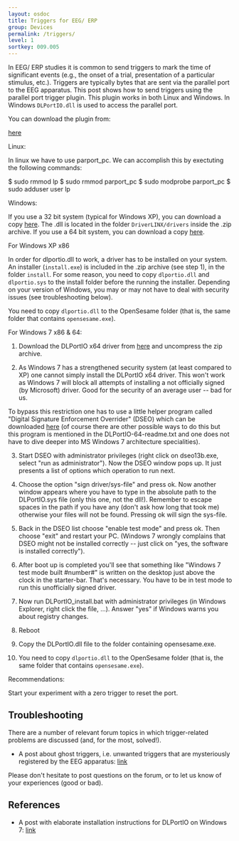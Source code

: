 ```yaml
---
layout: osdoc
title: Triggers for EEG/ ERP
group: Devices
permalink: /triggers/
level: 1
sortkey: 009.005
---
```


In EEG/ ERP studies it is common to send triggers to mark the time of significant events (e.g., the onset of a trial, presentation of a particular stimulus, etc.). Triggers are typically bytes that are sent via the parallel port to the EEG apparatus. This post shows how to send triggers using the parallel port trigger plugin.
This plugin works in both Linux and Windows. In Windows `DLPortIO.dll` is used to access the parallel port. 

You can download the plugin from: 

[here][plugin]

Linux:

In linux we have to use parport_pc. We can accomplish this by exectuting the following commands:

$ sudo rmmod lp
$ sudo rmmod parport_pc
$ sudo modprobe parport_pc
$ sudo adduser user lp


Windows:

If you use a 32 bit system (typical for Windows XP), you can download a copy [here][win32-dll]. The .dll is located in the folder `DriverLINX/drivers` inside the .zip archive. If you use a 64 bit system, you can download a copy [here][win64-dll].


For Windows XP x86

In order for dlportio.dll to work, a driver has to be installed on your system. An installer (`install.exe`) is included in the .zip archive (see step 1), in the folder `install`. For some reason, you need to copy `dlportio.dll` and `dlportio.sys` to the install folder before the running the installer. Depending on your version of Windows, you may or may not have to deal with security issues (see troubleshooting below).

You need to copy `dlportio.dll` to the OpenSesame folder (that is, the same folder that contains `opensesame.exe`).


For Windows 7 x86 & 64:

1) Download the DLPortIO x64 driver from [here][win64-dll] and uncompress the zip archive.

2) As Windows 7 has a strengthened security system (at least compared to XP) one cannot simply install the DLPortIO x64 driver. This won't work as Windows 7 will block all attempts of installing a not officially signed (by Microsoft) driver. Good for the security of an average user -- bad for us.

To bypass this restriction one has to use a little helper program called "Digital Signature Enforcement Overrider" (DSEO) which can be downloaded [here][dseo] (of course there are other possible ways to do this but this program is mentioned in the DLPortIO-64-readme.txt and one does not have to dive deeper into MS Windows 7 architecture specialities).

3) Start DSEO with administrator privileges (right click on dseo13b.exe, select "run as administrator"). Now the DSEO window pops up. It just presents a list of options which operation to run next.

4) Choose the option "sign driver/sys-file" and press ok. Now another window appears where you have to type in the absolute path to the DLPortIO.sys file (only this one, not the dll!). Remember to escape spaces in the path if you have any (don't ask how long that took me) otherwise your files will not be found. Pressing ok will sign the sys-file.

5) Back in the DSEO list choose "enable test mode" and press ok. Then choose "exit" and restart your PC. (Windows 7 wrongly complains that DSEO might not be installed correctly -- just click on "yes, the software is installed correctly").

6) After boot up is completed you'll see that something like "Windows 7 test mode built #number#" is written on the desktop just above the clock in the starter-bar. That's necessary. You have to be in test mode to run this unofficially signed driver.

7) Now run DLPortIO_install.bat with administrator privileges (in Windows Explorer, right click the file, ...). Answer "yes" if Windows warns you about registry changes.

8) Reboot

9) Copy the DLPortIO.dll file to the folder containing opensesame.exe.

10) You need to copy `dlportio.dll` to the OpenSesame folder (that is, the same folder that contains `opensesame.exe`).



Recommendations:

Start your experiment with a zero trigger to reset the port. 


Troubleshooting
---------------

There are a number of relevant forum topics in which trigger-related problems are discussed (and, for the most, solved!).

- A post about ghost triggers, i.e. unwanted triggers that are mysteriously registered by the EEG apparatus: [link][post-1]

Please don't hesitate to post questions on the forum, or to let us know of your experiences (good or bad).

References
----------

- A post with elaborate installation instructions for DLPortIO on Windows 7: [link][post-2]

[win32-dll]: http://files.cogsci.nl/misc/dlportio.zip
[win64-dll]: http://real.kiev.ua/avreal/download/#DLPORTIO_TABLE
[post-1]: http://forum.cogsci.nl/index.php?p=/discussion/comment/780#Comment_780
[post-2]: http://forum.cogsci.nl/index.php?p=/discussion/comment/745#Comment_745
[plugin]: https://github.com/dev-jam/opensesame_plugin_parallel-port-trigger/archive/master.zip
[dseo]: http://www.ngohq.com/home.php?page=dseo

